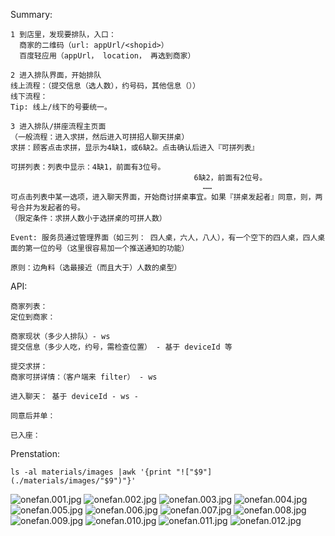 Summary:

```
1 到店里，发现要排队，入口：
  商家的二维码（url: appUrl/<shopid>）
  百度轻应用（appUrl， location， 再选到商家）

2 进入排队界面，开始排队
线上流程：（提交信息（选人数），约号码，其他信息（））
线下流程：
Tip: 线上/线下的号要统一。

3 进入排队/拼座流程主页面
（一般流程：进入求拼，然后进入可拼招人聊天拼桌）
求拼：顾客点击求拼，显示为4缺1，或6缺2。点击确认后进入『可拼列表』

可拼列表：列表中显示：4缺1，前面有3位号。
                                         6缺2，前面有2位号。
                                           ……
可点击列表中某一选项，进入聊天界面，开始商讨拼桌事宜。如果『拼桌发起者』同意，则，两号合并为发起者的号。
（限定条件：求拼人数小于选拼桌的可拼人数）

Event: 服务员通过管理界面（如三列： 四人桌，六人，八人），有一个空下的四人桌，四人桌面的第一位的号（这里很容易加一个推送通知的功能）

原则：边角料（选最接近（而且大于）人数的桌型）
```



API:

```
商家列表：
定位到商家：

商家现状（多少人排队）- ws
提交信息（多少人吃，约号，需检查位置） - 基于 deviceId 等

提交求拼：
商家可拼详情：（客户端来 filter） - ws

进入聊天： 基于 deviceId - ws - 

同意后并单：

已入座：
```

Prenstation:

```
ls -al materials/images |awk '{print "!["$9"](./materials/images/"$9")"}'
```

![onefan.001.jpg](./materials/images/onefan.001.jpg)
![onefan.002.jpg](./materials/images/onefan.002.jpg)
![onefan.003.jpg](./materials/images/onefan.003.jpg)
![onefan.004.jpg](./materials/images/onefan.004.jpg)
![onefan.005.jpg](./materials/images/onefan.005.jpg)
![onefan.006.jpg](./materials/images/onefan.006.jpg)
![onefan.007.jpg](./materials/images/onefan.007.jpg)
![onefan.008.jpg](./materials/images/onefan.008.jpg)
![onefan.009.jpg](./materials/images/onefan.009.jpg)
![onefan.010.jpg](./materials/images/onefan.010.jpg)
![onefan.011.jpg](./materials/images/onefan.011.jpg)
![onefan.012.jpg](./materials/images/onefan.012.jpg)
